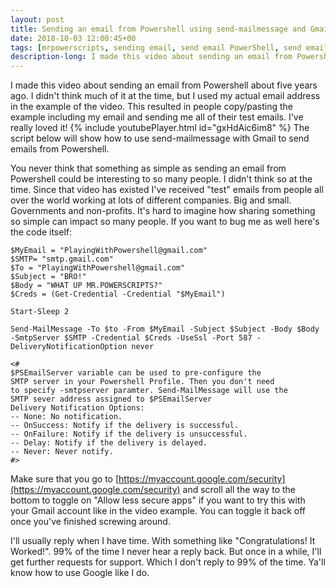 ```yaml
---
layout: post
title: Sending an email from Powershell using send-mailmessage and Gmail
date: 2018-10-03 12:00:45+00
tags: [mrpowerscripts, sending email, send email PowerShell, send email from PowerShell, powershell and gmail, powershell send-mailmessage gmail ]
description-long: I made this video about sending an email from Powershell about five years ago. I didn't think much of it at the time, but I used my actual email address in the example of the video. This resulted in people copy/pasting the example including my email and sending me all of their test emails. I've really loved it! Read more to learn how to use send-mailmessage with Gmail to send emails from Powershell.
---
```


I made this video about sending an email from Powershell about five years ago. I didn't think much of it at the time, but I used my actual email address in the example of the video. This resulted in people copy/pasting the example including my email and sending me all of their test emails. I've really loved it! {% include youtubePlayer.html id="gxHdAic6im8" %} The script below will show how to use send-mailmessage with Gmail to send emails from Powershell.

You never think that something as simple as sending an email from Powershell could be interesting to so many people. I didn't think so at the time. Since that video has existed I've received "test" emails from people all over the world working at lots of different companies. Big and small. Governments and non-profits. It's hard to imagine how sharing something so simple can impact so many people. If you want to bug me as well here's the code itself:

    $MyEmail = "PlayingWithPowershell@gmail.com"
    $SMTP= "smtp.gmail.com"
    $To = "PlayingWithPowershell@gmail.com"
    $Subject = "BRO!"
    $Body = "WHAT UP MR.POWERSCRIPTS?"
    $Creds = (Get-Credential -Credential "$MyEmail")

    Start-Sleep 2

    Send-MailMessage -To $to -From $MyEmail -Subject $Subject -Body $Body -SmtpServer $SMTP -Credential $Creds -UseSsl -Port 587 -DeliveryNotificationOption never

    <#
    $PSEmailServer variable can be used to pre-configure the
    SMTP server in your Powershell Profile. Then you don't need
    to specify -smtpserver paramter. Send-MailMessage will use the
    SMTP sever address assigned to $PSEmailServer
    Delivery Notification Options:
    -- None: No notification.
    -- OnSuccess: Notify if the delivery is successful.
    -- OnFailure: Notify if the delivery is unsuccessful.
    -- Delay: Notify if the delivery is delayed.
    -- Never: Never notify.
    #>

Make sure that you go to [https://myaccount.google.com/security](https://myaccount.google.com/security) and scroll all the way to the bottom to toggle on "Allow less secure apps" if you want to try this with your Gmail account like in the video example. You can toggle it back off once you've finished screwing around.

I'll usually reply when I have time. With something like "Congratulations! It Worked!". 99% of the time I never hear a reply back. But once in a while, I'll get further requests for support. Which I don't reply to 99% of the time. Ya'll know how to use Google like I do.